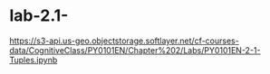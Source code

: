 # lab-2.1-
https://s3-api.us-geo.objectstorage.softlayer.net/cf-courses-data/CognitiveClass/PY0101EN/Chapter%202/Labs/PY0101EN-2-1-Tuples.ipynb
